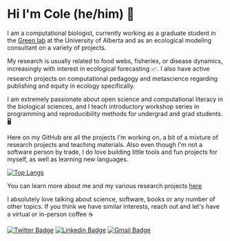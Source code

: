 # Hi I'm Cole (he/him) 👋 

I am a computational biologist, currently working as a graduate student in the [Green lab](https://greenlab.ca/) at the University of Alberta and as an ecological modeling consultant on a variety of projects. 

My research is usually related to food webs, fisheries, or disease dynamics, increasingly with interest in ecological forecasting 📈. I also have active research projects on computational pedagogy and metascience regarding publishing and equity in ecology specifically. 

I am extremely passionate about open science and computational literacy in the biological sciences, and I teach introductory workshop series in programming and reproducibility methods for undergrad and grad students. 🖥️

Here on my GitHub are all the projects I'm working on, a bit of a mixture of research projects and teaching materials. Also even though I'm not a software person by trade, I do love building little tools and fun projects for myself, as well as learning new languages. 

[![Top Langs](https://github-readme-stats.vercel.app/api/top-langs/?username=colebrookson&layout=compact&theme=radical&langs_count=10)](https://github.com/anuraghazra/github-readme-stats)

You can learn more about me and my various research projects [here](https://colebrookson.com)

I absolutely love talking about science, software, books or any number of other topics. If you think we have similar interests, reach out and let's have a virtual or in-person coffee :coffee:

[![Twitter Badge](https://img.shields.io/badge/-@cole_brookson-1ca0f1?style=flat-square&labelColor=1ca0f1&logo=twitter&logoColor=white&link=https://twitter.com/cole_brookson)](https://twitter.com/cole_brookson) [![Linkedin Badge](https://img.shields.io/badge/-colebrookson-blue?style=flat-square&logo=Linkedin&logoColor=white&link=https://www.linkedin.com/in/cole-brookson-b97754124/)](https://www.linkedin.com/in/cole-brookson-b97754124/) [![Gmail Badge](https://img.shields.io/badge/-cole.brookson@gmail.com-c14438?style=flat-square&logo=gmail&logoColor=white&link=mailto:cole.brookson@gmail.com)](mailto:cole.brookson@gmail.com.com) 
